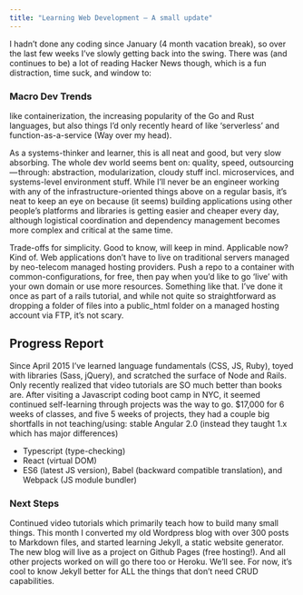 ```yaml
---
title: "Learning Web Development — A small update"
---
```


I hadn’t done any coding since January (4 month vacation break), so over the last few weeks I’ve slowly getting back into the swing. There was (and continues to be) a lot of reading Hacker News though, which is a fun distraction, time suck, and window to:

### Macro Dev Trends

like containerization, the increasing popularity of the Go and Rust languages, but also things I’d only recently heard of like ‘serverless’ and function-as-a-service (Way over my head).

As a systems-thinker and learner, this is all neat and good, but very slow absorbing. The whole dev world seems bent on: quality, speed, outsourcing — through: abstraction, modularization, cloudy stuff incl. microservices, and systems-level environment stuff.
While I’ll never be an engineer working with any of the infrastructure-oriented things above on a regular basis, it’s neat to keep an eye on because (it seems) building applications using other people’s platforms and libraries is getting easier and cheaper every day, although logistical coordination and dependency management becomes more complex and critical at the same time.

Trade-offs for simplicity. Good to know, will keep in mind. Applicable now? Kind of. Web applications don’t have to live on traditional servers managed by neo-telecom managed hosting providers. Push a repo to a container with common-configurations, for free, then pay when you’d like to go ‘live’ with your own domain or use more resources. Something like that. I’ve done it once as part of a rails tutorial, and while not quite so straightforward as dropping a folder of files into a public_html folder on a managed hosting account via FTP, it’s not scary.

## Progress Report

Since April 2015 I’ve learned language fundamentals (CSS, JS, Ruby), toyed with libraries (Sass, jQuery), and scratched the surface of Node and Rails. Only recently realized that video tutorials are SO much better than books are.
After visiting a Javascript coding boot camp in NYC, it seemed continued self-learning through projects was the way to go.
$17,000 for 6 weeks of classes, and five 5 weeks of projects, they had a couple big shortfalls in not teaching/using:
stable Angular 2.0 (instead they taught 1.x which has major differences)

* Typescript (type-checking)
* React (virtual DOM)
* ES6 (latest JS version), Babel (backward compatible translation), and Webpack (JS module bundler)

### Next Steps
Continued video tutorials which primarily teach how to build many small things.
This month I converted my old Wordpress blog with over 300 posts to Markdown files, and started learning Jekyll, a static website generator. The new blog will live as a project on Github Pages (free hosting!). And all other projects worked on will go there too or Heroku. We’ll see.
For now, it’s cool to know Jekyll better for ALL the things that don’t need CRUD capabilities.
